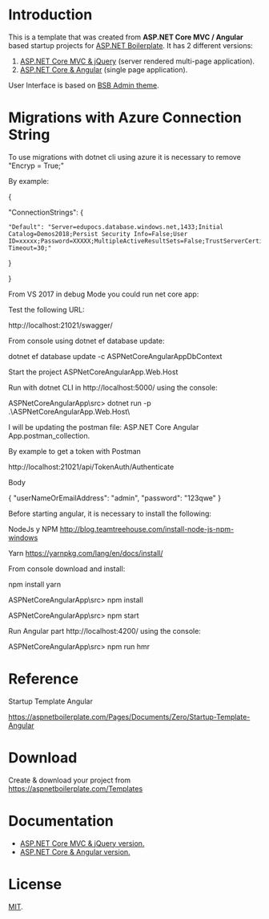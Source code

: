 # Introduction

This is a template that was created from **ASP.NET Core MVC / Angular** based startup projects for [ASP.NET Boilerplate](https://aspnetboilerplate.com/Pages/Documents). It has 2 different versions:

1. [ASP.NET Core MVC & jQuery](https://aspnetboilerplate.com/Pages/Documents/Zero/Startup-Template-Core) (server rendered multi-page application).
2. [ASP.NET Core & Angular](https://aspnetboilerplate.com/Pages/Documents/Zero/Startup-Template-Angular) (single page application).
 
User Interface is based on [BSB Admin theme](https://github.com/gurayyarar/AdminBSBMaterialDesign).

# Migrations with Azure Connection String
To use migrations with dotnet cli using azure it is necessary to remove "Encryp = True;"

By example:

{ 

  "ConnectionStrings": { 

    "Default": "Server=edupocs.database.windows.net,1433;Initial Catalog=Demos2018;Persist Security Info=False;User ID=xxxxx;Password=XXXXX;MultipleActiveResultSets=False;TrustServerCertificate=False;Connection Timeout=30;" 

  

  } 

} 

From VS 2017 in debug Mode you could run net core app:

Test the following URL:

http://localhost:21021/swagger/


From console using dotnet ef database update:

dotnet ef database update -c ASPNetCoreAngularAppDbContext

Start the project ASPNetCoreAngularApp.Web.Host

Run with dotnet CLI in http://localhost:5000/ using the console:

ASPNetCoreAngularApp\src> dotnet run -p .\ASPNetCoreAngularApp.Web.Host\


I will be updating the postman file: ASP.NET Core Angular App.postman_collection.

By example to get a token with Postman

http://localhost:21021/api/TokenAuth/Authenticate

Body

{
"userNameOrEmailAddress": "admin",
"password": "123qwe"
}

Before starting angular, it is necessary to install the following:

NodeJs y NPM
http://blog.teamtreehouse.com/install-node-js-npm-windows

Yarn
https://yarnpkg.com/lang/en/docs/install/

From console download and install:

npm install yarn



ASPNetCoreAngularApp\src> npm install

ASPNetCoreAngularApp\src> npm start

Run Angular part http://localhost:4200/ using the console:


ASPNetCoreAngularApp\src> npm run hmr


# Reference

Startup Template Angular

https://aspnetboilerplate.com/Pages/Documents/Zero/Startup-Template-Angular


# Download

Create & download your project from https://aspnetboilerplate.com/Templates

# Documentation

* [ASP.NET Core MVC & jQuery version.](https://aspnetboilerplate.com/Pages/Documents/Zero/Startup-Template-Core)
* [ASP.NET Core & Angular  version.](https://aspnetboilerplate.com/Pages/Documents/Zero/Startup-Template-Angular)

# License

[MIT](LICENSE).